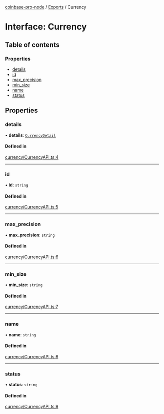 [coinbase-pro-node](../README.md) / [Exports](../modules.md) / Currency

# Interface: Currency

## Table of contents

### Properties

- [details](Currency.md#details)
- [id](Currency.md#id)
- [max\_precision](Currency.md#max_precision)
- [min\_size](Currency.md#min_size)
- [name](Currency.md#name)
- [status](Currency.md#status)

## Properties

### details

• **details**: [`CurrencyDetail`](CurrencyDetail.md)

#### Defined in

[currency/CurrencyAPI.ts:4](https://github.com/bennycode/coinbase-pro-node/blob/9734468/src/currency/CurrencyAPI.ts#L4)

___

### id

• **id**: `string`

#### Defined in

[currency/CurrencyAPI.ts:5](https://github.com/bennycode/coinbase-pro-node/blob/9734468/src/currency/CurrencyAPI.ts#L5)

___

### max\_precision

• **max\_precision**: `string`

#### Defined in

[currency/CurrencyAPI.ts:6](https://github.com/bennycode/coinbase-pro-node/blob/9734468/src/currency/CurrencyAPI.ts#L6)

___

### min\_size

• **min\_size**: `string`

#### Defined in

[currency/CurrencyAPI.ts:7](https://github.com/bennycode/coinbase-pro-node/blob/9734468/src/currency/CurrencyAPI.ts#L7)

___

### name

• **name**: `string`

#### Defined in

[currency/CurrencyAPI.ts:8](https://github.com/bennycode/coinbase-pro-node/blob/9734468/src/currency/CurrencyAPI.ts#L8)

___

### status

• **status**: `string`

#### Defined in

[currency/CurrencyAPI.ts:9](https://github.com/bennycode/coinbase-pro-node/blob/9734468/src/currency/CurrencyAPI.ts#L9)
